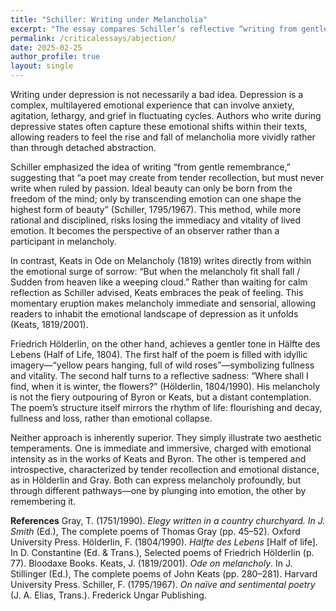 ```yaml
---
title: "Schiller: Writing under Melancholia"
excerpt: "The essay compares Schiller’s reflective “writing from gentle remembrance” with Keats’s and Hölderlin’s differing approaches to melancholy, arguing that both immediate emotional expression and distant contemplation can powerfully articulate depressive experience in literature."
permalink: /criticalessays/abjection/
date: 2025-02-25
author_profile: true
layout: single
---
```


Writing under depression is not necessarily a bad idea. Depression is a complex, multilayered emotional experience that can involve anxiety, agitation, lethargy, and grief in fluctuating cycles. Authors who write during depressive states often capture these emotional shifts within their texts, allowing readers to feel the rise and fall of melancholia more vividly rather than through detached abstraction.

Schiller emphasized the idea of writing “from gentle remembrance,” suggesting that “a poet may create from tender recollection, but must never write when ruled by passion. Ideal beauty can only be born from the freedom of the mind; only by transcending emotion can one shape the highest form of beauty” (Schiller, 1795/1967). This method, while more rational and disciplined, risks losing the immediacy and vitality of lived emotion. It becomes the perspective of an observer rather than a participant in melancholy.

In contrast, Keats in Ode on Melancholy (1819) writes directly from within the emotional surge of sorrow: “But when the melancholy fit shall fall / Sudden from heaven like a weeping cloud.” Rather than waiting for calm reflection as Schiller advised, Keats embraces the peak of feeling. This momentary eruption makes melancholy immediate and sensorial, allowing readers to inhabit the emotional landscape of depression as it unfolds (Keats, 1819/2001).

Friedrich Hölderlin, on the other hand, achieves a gentler tone in Hälfte des Lebens (Half of Life, 1804). The first half of the poem is filled with idyllic imagery—“yellow pears hanging, full of wild roses”—symbolizing fullness and vitality. The second half turns to a reflective sadness: “Where shall I find, when it is winter, the flowers?” (Hölderlin, 1804/1990). His melancholy is not the fiery outpouring of Byron or Keats, but a distant contemplation. The poem’s structure itself mirrors the rhythm of life: flourishing and decay, fullness and loss, rather than emotional collapse.

Neither approach is inherently superior. They simply illustrate two aesthetic temperaments. One is immediate and immersive, charged with emotional intensity as in the works of Keats and Byron. The other is tempered and introspective, characterized by tender recollection and emotional distance, as in Hölderlin and Gray. Both can express melancholy profoundly, but through different pathways—one by plunging into emotion, the other by remembering it.


**References**
Gray, T. (1751/1990). _Elegy written in a country churchyard. In J. Smith_ (Ed.), The complete poems of Thomas Gray (pp. 45–52). Oxford University Press.
Hölderlin, F. (1804/1990). _Hälfte des Lebens_ [Half of life]. In D. Constantine (Ed. & Trans.), Selected poems of Friedrich Hölderlin (p. 77). Bloodaxe Books.
Keats, J. (1819/2001). _Ode on melancholy_. In J. Stillinger (Ed.), The complete poems of John Keats (pp. 280–281). Harvard University Press.
Schiller, F. (1795/1967). _On naïve and sentimental poetry_ (J. A. Elias, Trans.). Frederick Ungar Publishing.
